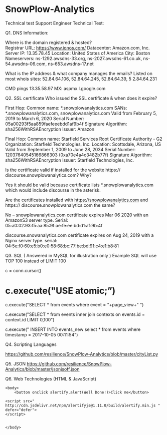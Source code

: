 # SnowPlow-Analytics
Technical test 
Support Engineer Technical Test: 

Q1. 
DNS Information:

Where is the domain registered & hosted?	
Registrar URL: https://www.ionos.com/
Datacenter: Amazon.com, Inc.
Server IP: 13.35.78.45
Location: United States of America
City: Boston
Nameservers: ns-1292.awsdns-33.org, ns-2027.awsdns-61.co.uk, ns-54.awsdns-06.com, ns-653.awsdns-17.net

What is the IP address & what company manages the emails?
Listed on most whois sites: 
52.84.64.106, 
52.84.64.245, 
52.84.64.39, 5
2.84.64.231

CMD pings 13.35.58.97
MX: aspmx.l.google.com

Q2. 
SSL certificate
Who issued the SSL certificate & when does it expire?

First Hop: 
Common name: *.snowplowanalytics.com
SANs: *.snowplowanalytics.com, snowplowanalytics.com
Valid from February 5, 2019 to March 6, 2020
Serial Number: 05a00293f5aa859faefeeebdd1af9b4f
Signature Algorithm: sha256WithRSAEncryption
Issuer: Amazon

Final Hop:
Common name: Starfield Services Root Certificate Authority - G2
Organization: Starfield Technologies, Inc.
Location: Scottsdale, Arizona, US
Valid from September 1, 2009 to June 28, 2034
Serial Number: 12037640545166866303 (0xa70e4a4c3482b77f)
Signature Algorithm: sha256WithRSAEncryption
Issuer: Starfield Technologies, Inc.



Is the certificate valid if installed for the website https://
discourse.snowplowanalytics.com? Why?

Yes it should be valid because certificate lists *.snowplowanalytics.com
which would include discourse in the asterisk.


Are the certificates installed with https://snowplowanalytics.com and https://
discourse.snowplowanalytics.com the same?

No – 
snowplowanalytics.com certificate expires Mar 06 2020 
with an AmazonS3 server type.
Serial: 05:a0:02:93:f5:aa:85:9f:ae:fe:ee:bd:d1:af:9b:4f

discourse.snowanalytics.com certificate expires on Aug 24, 2019
with a Nginx server type.
serial: 04:5e:f0:60:e5:b0:e0:58:68:bc:77:be:bd:91:c4:e1:b8:81


Q3. 
SQL ( Answered in MySQL for illustration only ) 
Example SQL will use TOP 100 instead of LIMIT 100

c = conn.cursor()

# c.execute("USE atomic;”)

c.execute("SELECT * from events where event = "+page_view+" ")


c.execute("SELECT * from events inner join contexts on events.id = context.id LIMIT 0,100")

c.execute(" INSERT INTO events_new select * from events where timestamp = 2017-10-05 00:11:54")



Q4. 
Scripting Languages

https://github.com/resilience/SnowPlow-Analytics/blob/master/cityList.py

Q5.
JSON
https://github.com/resilience/SnowPlow-Analytics/blob/master/jsonjsoff.json

Q6. 
Web Technologies (HTML & JavaScript)

<html>
	<head>
		<title>Snowplow</title>
	<link rel=”stylesheet”
	          href=” http://cdn.jsdelivr.net/npm/alertifyjs@1.11.0/build/css/alertify.min.css”
	/>
	</head>


	<body>
		<button onclick alertify.alert(Well Done!)>Click me</button>
	
	<script src=" http://cdn.jsdelivr.net/npm/alertifyjs@1.11.0/build/alertify.min.js " 	defer="defer">	
	</script>

	
	</body>
</html>
